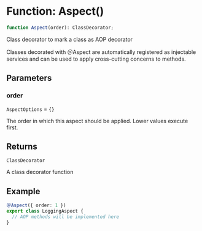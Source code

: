 # Function: Aspect()

```ts
function Aspect(order): ClassDecorator;
```

Class decorator to mark a class as AOP decorator

Classes decorated with ＠Aspect are automatically registered as injectable
services and can be used to apply cross-cutting concerns to methods.

## Parameters

### order

`AspectOptions` = `{}`

The order in which this aspect should be applied. Lower values execute first.

## Returns

`ClassDecorator`

A class decorator function

## Example

```typescript
＠Aspect({ order: 1 })
export class LoggingAspect {
  // AOP methods will be implemented here
}
```
